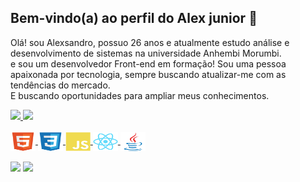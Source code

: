 ## Bem-vindo(a) ao perfil do Alex junior 🐉
Olá! sou Alexsandro, possuo 26 anos e atualmente estudo análise e desenvolvimento de sistemas na universidade Anhembi Morumbi.<br> 
e sou um desenvolvedor Front-end em formação! Sou uma pessoa apaixonada por tecnologia, sempre buscando atualizar-me com as tendências do mercado. <br> 
E buscando oportunidades para ampliar meus conhecimentos. 

 <div>
  <a href="https://github.com/Alexjr53">
  <img height="180em" src="https://github-readme-stats.vercel.app/api?username=Alexjr53&show_icons=true&theme=dracula&include_all_commits=true&count_private=true"/>
  <img height="180em" src="https://github-readme-stats.vercel.app/api/top-langs/?username=Alexjr53&layout=compact&langs_count=6&theme=tokyonight"/>
</div>
<div style="display: inline_block"><br>
  <img align="center" alt="HTML" height="30" width="40" src="https://raw.githubusercontent.com/devicons/devicon/master/icons/html5/html5-original.svg">
  <img align="center" alt="CSS" height="30" width="40" src="https://raw.githubusercontent.com/devicons/devicon/master/icons/css3/css3-original.svg">
  <img align="center" alt="Js" height="30" width="40" src="https://raw.githubusercontent.com/devicons/devicon/master/icons/javascript/javascript-plain.svg">
 <img align="center" alt="CSS" height="30" width="40" src="https://raw.githubusercontent.com/devicons/devicon/master/icons/react/react-original.svg">
  <img align="center" alt="CSS" height="30" width="40" src="https://raw.githubusercontent.com/devicons/devicon/master/icons/java/java-original.svg">
</div>
 
 <br>

 
<div> 
  <a href="https://www.instagram.com/_aleex_jr/" target="_blank"><img src="https://img.shields.io/badge/-Instagram-%23E4405F?style=for-the-badge&logo=instagram&logoColor=white" target="_blank"></a> 
  <a href="https://www.linkedin.com/in/alexsandro-junior-460a53271/" target="_blank"><img src="https://img.shields.io/badge/-LinkedIn-%230077B5?style=for-the-badge&logo=linkedin&logoColor=white" target="_blank"></a> 
</div>
